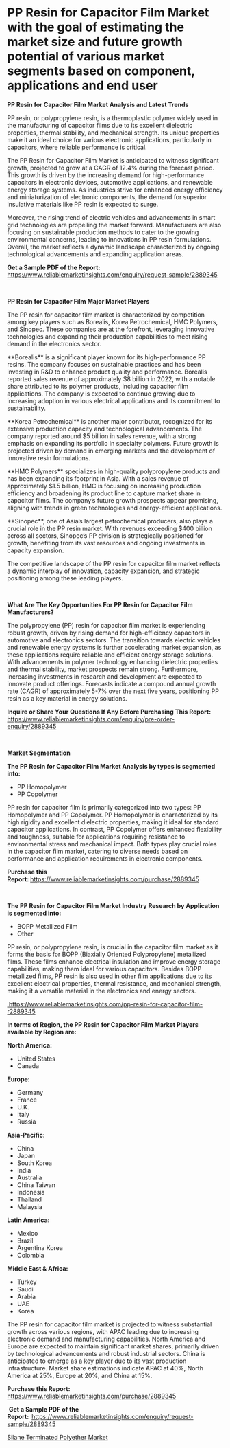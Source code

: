 <p><h1>PP Resin for Capacitor Film Market with the goal of estimating the market size and future growth potential of various market segments based on component, applications and end user</h1></p><p><strong>PP Resin for Capacitor Film Market Analysis and Latest Trends</strong></p>
<p><p>PP resin, or polypropylene resin, is a thermoplastic polymer widely used in the manufacturing of capacitor films due to its excellent dielectric properties, thermal stability, and mechanical strength. Its unique properties make it an ideal choice for various electronic applications, particularly in capacitors, where reliable performance is critical.</p><p>The PP Resin for Capacitor Film Market is anticipated to witness significant growth, projected to grow at a CAGR of 12.4% during the forecast period. This growth is driven by the increasing demand for high-performance capacitors in electronic devices, automotive applications, and renewable energy storage systems. As industries strive for enhanced energy efficiency and miniaturization of electronic components, the demand for superior insulative materials like PP resin is expected to surge.</p><p>Moreover, the rising trend of electric vehicles and advancements in smart grid technologies are propelling the market forward. Manufacturers are also focusing on sustainable production methods to cater to the growing environmental concerns, leading to innovations in PP resin formulations. Overall, the market reflects a dynamic landscape characterized by ongoing technological advancements and expanding application areas.</p></p>
<p><strong>Get a Sample PDF of the Report:&nbsp;</strong> <a href="https://www.reliablemarketinsights.com/enquiry/request-sample/2889345?utm_campaign=2888&utm_medium=2&utm_source=Github&utm_content=ia&utm_term=14032025&utm_id=pp-resin-for-capacitor-film">https://www.reliablemarketinsights.com/enquiry/request-sample/2889345</a></p>
<p>&nbsp;</p>
<p><strong>PP Resin for Capacitor Film Major Market Players</strong></p>
<p><p>The PP resin for capacitor film market is characterized by competition among key players such as Borealis, Korea Petrochemical, HMC Polymers, and Sinopec. These companies are at the forefront, leveraging innovative technologies and expanding their production capabilities to meet rising demand in the electronics sector.</p><p>**Borealis** is a significant player known for its high-performance PP resins. The company focuses on sustainable practices and has been investing in R&D to enhance product quality and performance. Borealis reported sales revenue of approximately $8 billion in 2022, with a notable share attributed to its polymer products, including capacitor film applications. The company is expected to continue growing due to increasing adoption in various electrical applications and its commitment to sustainability.</p><p>**Korea Petrochemical** is another major contributor, recognized for its extensive production capacity and technological advancements. The company reported around $5 billion in sales revenue, with a strong emphasis on expanding its portfolio in specialty polymers. Future growth is projected driven by demand in emerging markets and the development of innovative resin formulations.</p><p>**HMC Polymers** specializes in high-quality polypropylene products and has been expanding its footprint in Asia. With a sales revenue of approximately $1.5 billion, HMC is focusing on increasing production efficiency and broadening its product line to capture market share in capacitor films. The company’s future growth prospects appear promising, aligning with trends in green technologies and energy-efficient applications.</p><p>**Sinopec**, one of Asia’s largest petrochemical producers, also plays a crucial role in the PP resin market. With revenues exceeding $400 billion across all sectors, Sinopec’s PP division is strategically positioned for growth, benefiting from its vast resources and ongoing investments in capacity expansion.</p><p>The competitive landscape of the PP resin for capacitor film market reflects a dynamic interplay of innovation, capacity expansion, and strategic positioning among these leading players.</p></p>
<p>&nbsp;</p>
<p><strong>What Are The Key Opportunities For PP Resin for Capacitor Film Manufacturers?</strong></p>
<p><p>The polypropylene (PP) resin for capacitor film market is experiencing robust growth, driven by rising demand for high-efficiency capacitors in automotive and electronics sectors. The transition towards electric vehicles and renewable energy systems is further accelerating market expansion, as these applications require reliable and efficient energy storage solutions. With advancements in polymer technology enhancing dielectric properties and thermal stability, market prospects remain strong. Furthermore, increasing investments in research and development are expected to innovate product offerings. Forecasts indicate a compound annual growth rate (CAGR) of approximately 5-7% over the next five years, positioning PP resin as a key material in energy solutions.</p></p>
<p><strong>Inquire or Share Your Questions If Any Before Purchasing This Report:</strong> <a href="https://www.reliablemarketinsights.com/enquiry/pre-order-enquiry/2889345?utm_campaign=2888&utm_medium=2&utm_source=Github&utm_content=ia&utm_term=14032025&utm_id=pp-resin-for-capacitor-film">https://www.reliablemarketinsights.com/enquiry/pre-order-enquiry/2889345</a></p>
<p>&nbsp;</p>
<p><strong>Market Segmentation</strong></p>
<p><strong>The PP Resin for Capacitor Film Market Analysis by types is segmented into:</strong></p>
<p><ul><li>PP Homopolymer</li><li>PP Copolymer</li></ul></p>
<p><p>PP resin for capacitor film is primarily categorized into two types: PP Homopolymer and PP Copolymer. PP Homopolymer is characterized by its high rigidity and excellent dielectric properties, making it ideal for standard capacitor applications. In contrast, PP Copolymer offers enhanced flexibility and toughness, suitable for applications requiring resistance to environmental stress and mechanical impact. Both types play crucial roles in the capacitor film market, catering to diverse needs based on performance and application requirements in electronic components.</p></p>
<p><strong>Purchase this Report:&nbsp;</strong><a href="https://www.reliablemarketinsights.com/purchase/2889345?utm_campaign=2888&utm_medium=2&utm_source=Github&utm_content=ia&utm_term=14032025&utm_id=pp-resin-for-capacitor-film">https://www.reliablemarketinsights.com/purchase/2889345</a></p>
<p>&nbsp;</p>
<p><strong>The PP Resin for Capacitor Film Market Industry Research by Application is segmented into:</strong></p>
<p><ul><li>BOPP Metallized Film</li><li>Other</li></ul></p>
<p><p>PP resin, or polypropylene resin, is crucial in the capacitor film market as it forms the basis for BOPP (Biaxially Oriented Polypropylene) metallized films. These films enhance electrical insulation and improve energy storage capabilities, making them ideal for various capacitors. Besides BOPP metallized films, PP resin is also used in other film applications due to its excellent electrical properties, thermal resistance, and mechanical strength, making it a versatile material in the electronics and energy sectors.</p></p>
<p><a href="https://www.reliablemarketinsights.com/pp-resin-for-capacitor-film-r2889345?utm_campaign=2888&utm_medium=2&utm_source=Github&utm_content=ia&utm_term=14032025&utm_id=pp-resin-for-capacitor-film">&nbsp;https://www.reliablemarketinsights.com/pp-resin-for-capacitor-film-r2889345</a></p>
<p><strong>In terms of Region, the PP Resin for Capacitor Film Market Players available by Region are:</strong></p>
<p>
    <p> <strong> North America: </strong>
        <ul>
            <li>United States</li>
            <li>Canada</li>
        </ul>
        </p> 
    <p> <strong> Europe: </strong>
        <ul>
            <li>Germany</li>
            <li>France</li>
            <li>U.K.</li>
            <li>Italy</li>
            <li>Russia</li>
        </ul>
        </p> 
    <p> <strong> Asia-Pacific: </strong>
        <ul>
            <li>China</li>
            <li>Japan</li>
            <li>South Korea</li>
            <li>India</li>
            <li>Australia</li>
            <li>China Taiwan</li>
            <li>Indonesia</li>
            <li>Thailand</li>
            <li>Malaysia</li>
        </ul>
        </p> 
    <p> <strong> Latin America: </strong>
        <ul>
            <li>Mexico</li>
            <li>Brazil</li>
            <li>Argentina Korea</li>
            <li>Colombia</li>
        </ul>
        </p> 
    <p> <strong> Middle East & Africa: </strong>
        <ul>
            <li>Turkey</li>
            <li>Saudi</li>
            <li>Arabia</li>
            <li>UAE</li>
            <li>Korea</li>
        </ul>
    </p>
    </p>
<p><p>The PP resin for capacitor film market is projected to witness substantial growth across various regions, with APAC leading due to increasing electronic demand and manufacturing capabilities. North America and Europe are expected to maintain significant market shares, primarily driven by technological advancements and robust industrial sectors. China is anticipated to emerge as a key player due to its vast production infrastructure. Market share estimations indicate APAC at 40%, North America at 25%, Europe at 20%, and China at 15%.</p></p>
<p><strong>Purchase this Report: </strong><a href="https://www.reliablemarketinsights.com/purchase/2889345?utm_campaign=2888&utm_medium=2&utm_source=Github&utm_content=ia&utm_term=14032025&utm_id=pp-resin-for-capacitor-film">https://www.reliablemarketinsights.com/purchase/2889345</a></p>
<p>&nbsp;<strong>Get a Sample PDF of the Report:&nbsp;&nbsp;</strong><a href="https://www.reliablemarketinsights.com/enquiry/request-sample/2889345?utm_campaign=2888&utm_medium=2&utm_source=Github&utm_content=ia&utm_term=14032025&utm_id=pp-resin-for-capacitor-film">https://www.reliablemarketinsights.com/enquiry/request-sample/2889345</a></p>
<p><strong></strong></p>
<p><p><a href="https://github.com/abantolemox08/Market-Research-Report-List-1/blob/main/silane-terminated-polyether-market.md?utm_campaign=2888&utm_medium=2&utm_source=Github&utm_content=ia&utm_term=14032025&utm_id=pp-resin-for-capacitor-film">Silane Terminated Polyether Market</a></p></p>